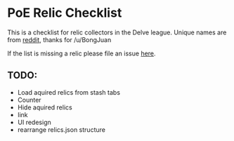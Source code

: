 # PoE Relic Checklist

This is a checklist for relic collectors in the Delve league.
Unique names are from [reddit](https://old.reddit.com/r/pathofexile/comments/97gmte/actual_list_of_151_reliquary_items/), thanks for /u/BongJuan

If the list is missing a relic please file an issue [here](https://github.com/Kexort/poe-relic-checklist/issues).

## TODO:

* Load aquired relics from stash tabs
* Counter
* Hide aquired relics
* link 
* UI redesign
* rearrange relics.json structure
